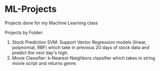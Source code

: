 # ML-Projects
Projects done for my Machine Learning class

Projects by Folder:
1) Stock Prediction SVM: Support Vector Regression models (linear, polynomial, RBF) which take in previous 20 days of stock data and predict the next day's high.
2) Movie Classifier: k-Nearest-Neighbors classifier which takes in string movie script and returns genre.

